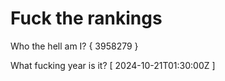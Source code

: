 # Fuck the rankings

Who the hell am I?
{ 3958279 }

What fucking year is it?
[ 2024-10-21T01:30:00Z ]
